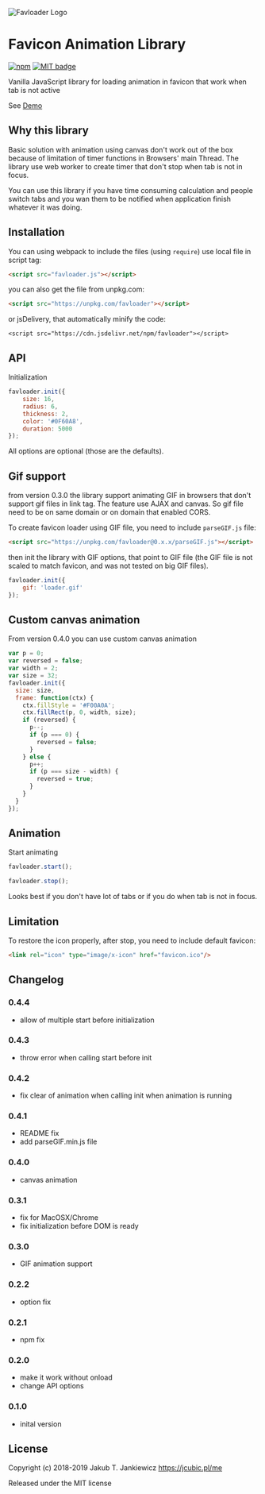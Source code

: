 ![Favloader Logo](https://github.com/jcubic/favloader/blob/master/assets/logo.svg?raw=true)

# Favicon Animation Library

[![npm](https://img.shields.io/badge/npm-0.4.4-blue.svg)](https://www.npmjs.com/package/favloader)
[![MIT badge](https://img.shields.io/badge/license-MIT-blue.svg)](https://github.com/jcubic/favloader/blob/master/LICENSE)

Vanilla JavaScript library for loading animation in favicon that work when tab is not active

See [Demo](https://jcubic.github.io/favloader/)

## Why this library

Basic solution with animation using canvas don't work out of the box because of limitation
of timer functions in Browsers' main Thread. The library use web worker to create timer
that don't stop when tab is not in focus.

You can use this library if you have time consuming calculation and people switch tabs and
you wan them to be notified when application finish whatever it was doing.

## Installation

You can using webpack to include the files (using `require`) use local file in script tag:

```html
<script src="favloader.js"></script>
```

you can also get the file from unpkg.com:

```html
<script src="https://unpkg.com/favloader"></script>
```

or jsDelivery, that automatically minify the code:

```
<script src="https://cdn.jsdelivr.net/npm/favloader"></script>
```

## API

Initialization

```javascript
favloader.init({
    size: 16,
    radius: 6,
    thickness: 2,
    color: '#0F60A8',
    duration: 5000
});
```

All options are optional (those are the defaults).

## Gif support

from version 0.3.0 the library support animating GIF in browsers that don't support gif files in link tag.
The feature use AJAX and canvas. So gif file need to be on same domain or on domain that enabled CORS.

To create favicon loader using GIF file, you need to include `parseGIF.js` file:

```html
<script src="https://unpkg.com/favloader@0.x.x/parseGIF.js"></script>
```

then init the library with GIF options, that point to GIF file (the GIF file is not scaled to match favicon,
and was not tested on big GIF files).

```javascript
favloader.init({
    gif: 'loader.gif'
});
```

## Custom canvas animation

From version 0.4.0 you can use custom canvas animation

```javascript
var p = 0;
var reversed = false;
var width = 2;
var size = 32;
favloader.init({
  size: size,
  frame: function(ctx) {
    ctx.fillStyle = '#F00A0A';
    ctx.fillRect(p, 0, width, size);
    if (reversed) {
      p--;
      if (p === 0) {
        reversed = false;
      }
    } else {
      p++;
      if (p === size - width) {
        reversed = true;
      }
    }
  }
});
```

## Animation


Start animating

```javascript
favloader.start();
```

```javascript
favloader.stop();
```

Looks best if you don't have lot of tabs or if you do when tab is not in focus.

## Limitation

To restore the icon properly, after stop, you need to include default favicon:

```html
<link rel="icon" type="image/x-icon" href="favicon.ico"/>
```

## Changelog

### 0.4.4
* allow of multiple start before initialization

### 0.4.3
* throw error when calling start before init

### 0.4.2
* fix clear of animation when calling init when animation is running

### 0.4.1
* README fix
* add parseGIF.min.js file

### 0.4.0
* canvas animation

### 0.3.1
* fix for MacOSX/Chrome
* fix initialization before DOM is ready

### 0.3.0
* GIF animation support

### 0.2.2
* option fix

### 0.2.1
* npm fix

### 0.2.0
* make it work without onload
* change API options

### 0.1.0
* inital version


## License

Copyright (c) 2018-2019 Jakub T. Jankiewicz <https://jcubic.pl/me>

Released under the MIT license
